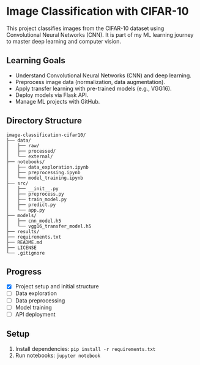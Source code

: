 # Image Classification with CIFAR-10

   This project classifies images from the CIFAR-10 dataset using Convolutional Neural Networks (CNN). It is part of my ML learning journey to master deep learning and computer vision.

   ## Learning Goals
   - Understand Convolutional Neural Networks (CNN) and deep learning.
   - Preprocess image data (normalization, data augmentation).
   - Apply transfer learning with pre-trained models (e.g., VGG16).
   - Deploy models via Flask API.
   - Manage ML projects with GitHub.

   ## Directory Structure
   ```
   image-classification-cifar10/
   ├── data/
   │   ├── raw/
   │   ├── processed/
   │   └── external/
   ├── notebooks/
   │   ├── data_exploration.ipynb
   │   ├── preprocessing.ipynb
   │   └── model_training.ipynb
   ├── src/
   │   ├── __init__.py
   │   ├── preprocess.py
   │   ├── train_model.py
   │   ├── predict.py
   │   └── app.py
   ├── models/
   │   ├── cnn_model.h5
   │   └── vgg16_transfer_model.h5
   ├── results/
   ├── requirements.txt
   ├── README.md
   ├── LICENSE
   └── .gitignore
   ```

   ## Progress
   - [x] Project setup and initial structure
   - [ ] Data exploration
   - [ ] Data preprocessing
   - [ ] Model training
   - [ ] API deployment

   ## Setup
   1. Install dependencies: `pip install -r requirements.txt`
   2. Run notebooks: `jupyter notebook`